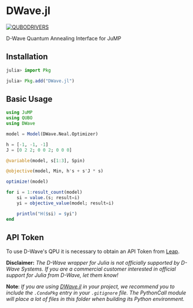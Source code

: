 # DWave.jl
[![QUBODRIVERS](https://img.shields.io/badge/Powered%20by-QUBODrivers.jl-%20%234063d8)](https://github.com/psrenergy/QUBODrivers.jl)

D-Wave Quantum Annealing Interface for JuMP

## Installation
```julia
julia> import Pkg

julia> Pkg.add("DWave.jl")
```

## Basic Usage
```julia
using JuMP
using QUBO
using DWave

model = Model(DWave.Neal.Optimizer)

h = [-1, -1, -1]
J = [0 2 2; 0 0 2; 0 0 0]

@variable(model, s[1:3], Spin)

@objective(model, Min, h's + s'J * s)

optimize!(model)

for i = 1:result_count(model)
    si = value.(s; result=i)
    yi = objective_value(model; result=i)

    println("H($si) = $yi")
end
```

## API Token
To use D-Wave's QPU it is necessary to obtain an API Token from [Leap](https://cloud.dwavesys.com/leap/).

**Disclaimer:** _The D-Wave wrapper for Julia is not officially supported by D-Wave Systems. If you are a commercial customer interested in official support for Julia from D-Wave, let them know!_

**Note**: _If you are using [DWave.jl](https://github.com/psrenergy/DWave.jl) in your project, we recommend you to include the `.CondaPkg` entry in your `.gitignore` file. The PythonCall module will place a lot of files in this folder when building its Python environment._
